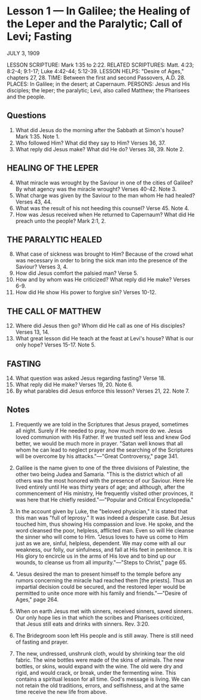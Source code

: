 # Lesson 1 — In Galilee; the Healing of the Leper and the Paralytic; Call of Levi; Fasting

JULY 3, 1909

LESSON SCRIPTURE: Mark 1:35 to 2:22.
RELATED SCRIPTURES: Matt. 4:23; 8:2-4; 9:1-17; Luke 4:42-44; 5:12-39.
LESSON HELPS: "Desire of Ages," chapters 27, 28.
TIME: Between the first and second Passovers, A.D. 28.
PLACES: In Galilee; in the desert; at Capernaum.
PERSONS: Jesus and His disciples; the leper; the paralytic; Levi, also called Matthew; the Pharisees and the people.

## Questions

1. What did Jesus do the morning after the Sabbath at Simon's house? Mark 1:35. Note 1.
2. Who followed Him? What did they say to Him? Verses 36, 37.
3. What reply did Jesus make? What did He do? Verses 38, 39. Note 2.

## HEALING OF THE LEPER

4. What miracle was wrought by the Saviour in one of the cities of Galilee? By what agency was the miracle wrought? Verses 40-42. Note 3.
5. What charge was given by the Saviour to the man whom He had healed? Verses 43, 44.
6. What was the result of his not heeding this counsel? Verse 45. Note 4.
7. How was Jesus received when He returned to Capernaum? What did He preach unto the people? Mark 2:1, 2.

## THE PARALYTIC HEALED

8. What case of sickness was brought to Him? Because of the crowd what was necessary in order to bring the sick man into the presence of the Saviour? Verses 3, 4.
9. How did Jesus comfort the palsied man? Verse 5.
10. How and by whom was He criticized? What reply did He make? Verses 6-9.
11. How did He show His power to forgive sin? Verses 10-12.

## THE CALL OF MATTHEW

12. Where did Jesus then go? Whom did He call as one of His disciples? Verses 13, 14.
13. What great lesson did He teach at the feast at Levi's house? What is our only hope? Verses 15-17. Note 5.

## FASTING

14. What question was asked Jesus regarding fasting? Verse 18.
15. What reply did He make? Verses 19, 20. Note 6.
16. By what parables did Jesus enforce this lesson? Verses 21, 22. Note 7.

## Notes

1. Frequently we are told in the Scriptures that Jesus prayed, sometimes all night. Surely if He needed to pray, how much more do we. Jesus loved communion with His Father. If we trusted self less and knew God better, we would be much more in prayer. "Satan well knows that all whom he can lead to neglect prayer and the searching of the Scriptures will be overcome by his attacks."—"Great Controversy," page 341.

2. Galilee is the name given to one of the three divisions of Palestine, the other two being Judea and Samaria. "This is the district which of all others was the most honored with the presence of our Saviour. Here He lived entirely until He was thirty years of age; and although, after the commencement of His ministry, He frequently visited other provinces, it was here that He chiefly resided."—"Popular and Critical Encyclopedia."

3. In the account given by Luke, the "beloved physician," it is stated that this man was "full of leprosy." It was indeed a desperate case. But Jesus touched him, thus showing His compassion and love. He spoke, and the word cleansed the poor, helpless, afflicted man. Even so will He cleanse the sinner who will come to Him. "Jesus loves to have us come to Him just as we are, sinful, helpless, dependent. We may come with all our weakness, our folly, our sinfulness, and fall at His feet in penitence. It is His glory to encircle us in the arms of His love and to bind up our wounds, to cleanse us from all impurity."—"Steps to Christ," page 65.

4. "Jesus desired the man to present himself to the temple before any rumors concerning the miracle had reached them [the priests]. Thus an impartial decision could be secured, and the restored leper would be permitted to unite once more with his family and friends."—"Desire of Ages," page 264.

5. When on earth Jesus met with sinners, received sinners, saved sinners. Our only hope lies in that which the scribes and Pharisees criticized, that Jesus still eats and drinks with sinners. Rev. 3:20.

6. The Bridegroom soon left His people and is still away. There is still need of fasting and prayer.

7. The new, undressed, unshrunk cloth, would by shrinking tear the old fabric. The wine bottles were made of the skins of animals. The new bottles, or skins, would expand with the wine. The old were dry and rigid, and would crack, or break, under the fermenting wine. This contains a spiritual lesson for all time. God's message is living. We can not retain the old traditions, errors, and selfishness, and at the same time receive the new life from above.